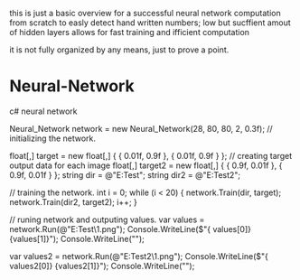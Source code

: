 

this is just a basic overview for a successful neural network computation from scratch to easly detect hand written numbers; low but sucffient amout of hidden layers allows for fast training and ifficient computation

it is not fully organized by any means, just to prove a point.


# Neural-Network
c# neural network



Neural_Network network = new Neural_Network(28, 80, 80, 2, 0.3f); // initializing the network.

float[,] target = new float[,] { { 0.01f, 0.9f }, { 0.01f, 0.9f } }; // creating target output data for each image
float[,] target2 = new float[,] { { 0.9f, 0.01f }, { 0.9f, 0.01f } };
string dir = @"E:Test";
string dir2 = @"E:Test2";

// training the network.
int i = 0;
while (i < 20)
{
    network.Train(dir, target);
    network.Train(dir2, target2);
    i++;
}

// runing network and outputing values.
var values = network.Run(@"E:Test\1.png");
Console.WriteLine($"{ values[0]} {values[1]}");
Console.WriteLine("");

var values2 = network.Run(@"E:Test2\1.png");
Console.WriteLine($"{ values2[0]} {values2[1]}");
Console.WriteLine("");
